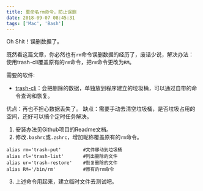 ```yaml
---
title: 重命名rm命令，防止误删
date: 2018-09-07 08:45:31
tags: ['Mac', 'Bash']
---
```


Oh Shit！误删数据了。

<!--more-->

既然看这篇文章，你必然也有`rm`命令误删数据的经历了，废话少说，解决办法：使用trash-cli覆盖原有的`rm`命令，把`rm`命令更改为`RM`。

需要的软件:
- [trash-cli](https://github.com/andreafrancia/trash-cli)：会把删除的数据，单独放到程序建立的垃圾桶，可以通过自带的命令查询和恢复。

优点：再也不担心数据丢失了。
缺点：需要手动去清空垃圾桶，是否垃圾占用的空间，还好可以搞个定时任务解决。

1. 安装办法见Github项目的Readme文档。
2. 修改`.bashrc`或`.zshrc`，增加昵称覆盖原有的`rm`命令。
```
alias rm='trash-put'        #文件移动到垃圾桶
alias rl='trash-list'       #列出删除的文件
alias ur='trash-restore'    #恢复删除的文件
alias RM='/bin/rm'          #原有的rm命令
```
3. 上述命令用起来，建立临时文件去测试吧。
